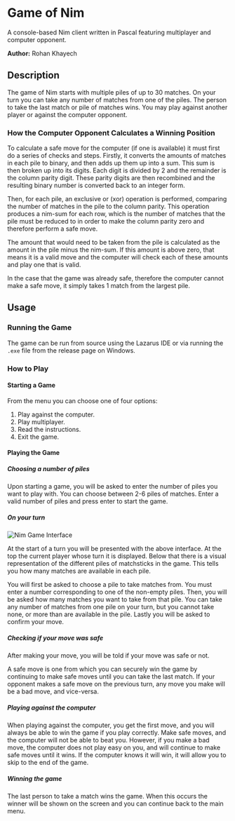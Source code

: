 # Game of Nim
A console-based Nim client written in Pascal featuring multiplayer and computer opponent.

**Author:** Rohan Khayech

## Description

The game of Nim starts with multiple piles of up to 30 matches. On your turn you can take any number of matches from one of the piles. The person to take the last match or pile of matches wins. You may play against another player or against the computer opponent.

### How the Computer Opponent Calculates a Winning Position
To calculate a safe move for the computer (if one is available) it must first do a series of checks and steps. Firstly, it converts the amounts of matches in each pile to binary, and then adds up them up into a sum. This sum is then broken up into its digits. Each digit is divided by 2 and the remainder is the column parity digit. These parity digits are then recombined and the resulting binary number is converted back to an integer form. 

Then, for each pile, an exclusive or (xor) operation is performed, comparing the number of matches in the pile to the column parity. This operation produces a nim-sum for each row, which is the number of matches that the pile must be reduced to in order to make the column parity zero and therefore perform a safe move. 

The amount that would need to be taken from the pile is calculated as the amount in the pile minus the nim-sum. If this amount is above zero, that means it is a valid move and the computer will check each of these amounts and play one that is valid.

In the case that the game was already safe, therefore the computer cannot make a safe move, it simply takes 1 match from the largest pile. 

## Usage

### Running the Game
The game can be run from source using the Lazarus IDE or via running the `.exe` file from the release page on Windows.

### How to Play

#### Starting a Game 
From the menu you can choose one of four options:
1.	Play against the computer.
2.	Play multiplayer.
3.	Read the instructions.
4.	Exit the game.

#### Playing the Game
##### Choosing a number of piles
 
Upon starting a game, you will be asked to enter the number of piles you want to play with. You can choose between 2-6 piles of matches. Enter a valid number of piles and press enter to start the game.

##### On your turn

![Nim Game Interface](https://github.com/rohankhayech/Nim/assets/49182055/70a02a13-1076-4630-95b6-83d6411303b7)

At the start of a turn you will be presented with the above interface. At the top the current player whose turn it is displayed. Below that there is a visual representation of the different piles of matchsticks in the game. This tells you how many matches are available in each pile. 

You will first be asked to choose a pile to take matches from. You must enter a number corresponding to one of the non-empty piles. Then, you will be asked how many matches you want to take from that pile. You can take any number of matches from one pile on your turn, but you cannot take none, or more than are available in the pile. Lastly you will be asked to confirm your move.

##### Checking if your move was safe
After making your move, you will be told if your move was safe or not.
 
A safe move is one from which you can securely win the game by continuing to make safe moves until you can take the last match. If your opponent makes a safe move on the previous turn, any move you make will be a bad move, and vice-versa.

##### Playing against the computer
When playing against the computer, you get the first move, and you will always be able to win the game if you play correctly. Make safe moves, and the computer will not be able to beat you. However, if you make a bad move, the computer does not play easy on you, and will continue to make safe moves until it wins. If the computer knows it will win, it will allow you to skip to the end of the game.

##### Winning the game
The last person to take a match wins the game. When this occurs the winner will be shown on the screen and you can continue back to the main menu.
